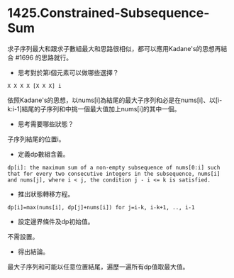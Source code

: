 # 1425.Constrained-Subsequence-Sum

求子序列最大和跟求子數組最大和思路很相似，都可以應用Kadane's的思想再結合 #1696 的思路就行。

- 思考對於第i個元素可以做哪些選擇？

```
X X X X [X X X] i
```

依照Kadane's的思想，以nums[i]為結尾的最大子序列和必是在nums[i]、以[i-k:i-1]結尾的子序列和中挑一個最大值加上nums[i]的其中一個。

- 思考需要哪些狀態？

子序列結尾的位置i。

- 定義dp數組含義。

```
dp[i]: the maximum sum of a non-empty subsequence of nums[0:i] such that for every two consecutive integers in the subsequence, nums[i] and nums[j], where i < j, the condition j - i <= k is satisfied.
```

- 推出狀態轉移方程。

```
dp[i]=max(nums[i], dp[j]+nums[i]) for j=i-k, i-k+1, .., i-1
```

- 設定邊界條件及dp初始值。

不需設置。

- 得出結論。

最大子序列和可能以任意位置結尾，遍歷一遍所有dp值取最大值。
